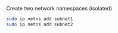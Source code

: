 


Create two network namespaces (isolated)

```bash
sudo ip netns add subnet1
sudo ip netns add subnet2
```
